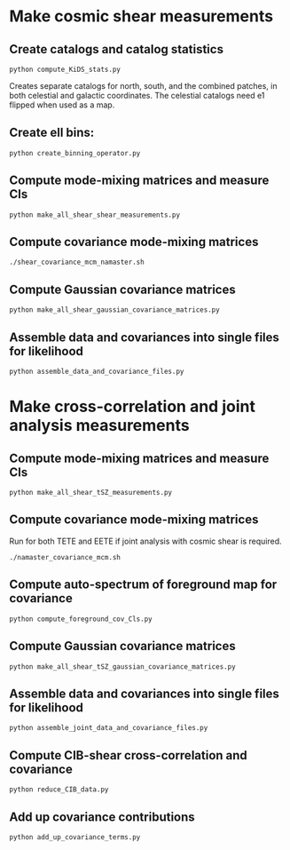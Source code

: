 # Make cosmic shear measurements

## Create catalogs and catalog statistics
```
python compute_KiDS_stats.py
```
Creates separate catalogs for north, south, and the combined patches, in both celestial and galactic coordinates.
The celestial catalogs need e1 flipped when used as a map.

## Create ell bins:
```
python create_binning_operator.py
```

## Compute mode-mixing matrices and measure Cls
```
python make_all_shear_shear_measurements.py
```

## Compute covariance mode-mixing matrices
```
./shear_covariance_mcm_namaster.sh
```

## Compute Gaussian covariance matrices
```
python make_all_shear_gaussian_covariance_matrices.py
```

## Assemble data and covariances into single files for likelihood
```
python assemble_data_and_covariance_files.py
```

# Make cross-correlation and joint analysis measurements

## Compute mode-mixing matrices and measure Cls
```
python make_all_shear_tSZ_measurements.py
```

## Compute covariance mode-mixing matrices
Run for both TETE and EETE if joint analysis with cosmic shear is required.
```
./namaster_covariance_mcm.sh
```

## Compute auto-spectrum of foreground map for covariance
```
python compute_foreground_cov_Cls.py
```

## Compute Gaussian covariance matrices
```
python make_all_shear_tSZ_gaussian_covariance_matrices.py
```

## Assemble data and covariances into single files for likelihood
```
python assemble_joint_data_and_covariance_files.py
```

## Compute CIB-shear cross-correlation and covariance
```
python reduce_CIB_data.py
```

## Add up covariance contributions
```
python add_up_covariance_terms.py
```